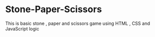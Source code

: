 # Stone-Paper-Scissors
This is basic stone , paper and scissors game using HTML , CSS and JavaScript logic
